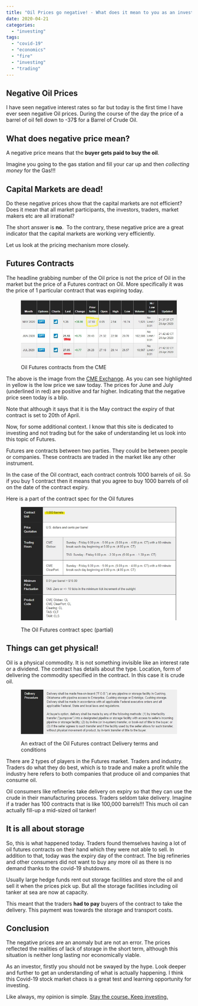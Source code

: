 ```yaml
---
title: "Oil Prices go negative! - What does it mean to you as an investor?"
date: 2020-04-21
categories: 
  - "investing"
tags: 
  - "covid-19"
  - "economics"
  - "fire"
  - "investing"
  - "trading"
---
```


## **Negative Oil Prices**

I have seen negative interest rates so far but today is the first time I have ever seen negative Oil prices. During the course of the day the price of a barrel of oil fell down to -37$ for a Barrel of Crude Oil.

## **What does negative price mean?**

A negative price means that the **buyer gets paid to buy the oil**.

Imagine you going to the gas station and fill your car up and then _collecting money_ for the Gas!!!

## **Capital Markets are dead!**

Do these negative prices show that the capital markets are not efficient? Does it mean that all market participants, the investors, traders, market makers etc are all irrational?

The short answer is **no**.  To the contrary, these negative price are a great indicator that the capital markets are working very efficiently.

Let us look at the pricing mechanism more closely. 

## **Futures Contracts**

The headline grabbing number of the Oil price is not the price of Oil in the market but the price of a Futures contract on Oil. More specifically it was the price of 1 particular contract that was expiring today. 

<figure>

![](images/Oil-1.jpg)

<figcaption>

Oil Futures contracts from the CME

</figcaption>

</figure>

The above is the image from the [CME Exchange](https://www.cmegroup.com/trading/energy/crude-oil/light-sweet-crude_quotes_globex.html). As you can see highlighted in yellow is the low price we saw today. The prices for June and July (underlined in red) are positive and far higher. Indicating that the negative price seen today is a blip.

Note that although it says that it is the May contract the expiry of that contract is set to 20th of April.

Now, for some additional context. I know that this site is dedicated to investing and not trading but for the sake of understanding let us look into this topic of Futures.

Futures are contracts between two parties. They could be between people or companies. These contracts are traded in the market like any other instrument. 

In the case of the Oil contract, each contract controls 1000 barrels of oil. So if you buy 1 contract then it means that you agree to buy 1000 barrels of oil on the date of the contract expiry. 

Here is a part of the contract spec for the Oil futures

<figure>

![](images/Oil1.jpg)

<figcaption>

The Oil Futures contract spec (partial)

</figcaption>

</figure>

## **Things can get physical!**

Oil is a physical commodity. It is not something invisible like an interest rate or a dividend. The contract has details about the type. Location, form of delivering the commodity specified in the contract. In this case it is crude oil.

<figure>

![](images/Oil2.jpg)

<figcaption>

An extract of the Oil Futures contract Delivery terms and conditions

</figcaption>

</figure>

There are 2 types of players in the Futures market. Traders and industry. Traders do what they do best, which is to trade and make a profit while the industry here refers to both companies that produce oil and companies that consume oil.

Oil consumers like refineries take delivery on expiry so that they can use the crude in their manufacturing process. Traders seldom take delivery. Imagine if a trader has 100 contracts that is like 100,000 barrels!!! This much oil can actually fill-up a mid-sized oil tanker!

## **It is all about storage**

So, this is what happened today. Traders found themselves having a lot of oil futures contracts on their hand which they were not able to sell. In addition to that, today was the expiry day of the contract. The big refineries and other consumers did not want to buy any more oil as there is no demand thanks to the covid-19 shutdowns.

Usually large hedge funds rent out storage facilities and store the oil and sell it when the prices pick up. But all the storage facilities including oil tanker at sea are now at capacity.

This meant that the traders **had to pay** buyers of the contract to take the delivery. This payment was towards the storage and transport costs.

## **Conclusion**

The negative prices are an anomaly but are not an error. The prices reflected the realities of lack of storage in the short term, although this situation is neither long lasting nor economically viable.

As an investor, firstly you should not be swayed by the hype. Look deeper and further to get an understanding of what is actually happening. I think this Covid-19 stock market chaos is a great test and learning opportunity for investing. 

Like always, my opinion is simple. [Stay the course. Keep investing.](https://happypathfire.com/start-here/)
